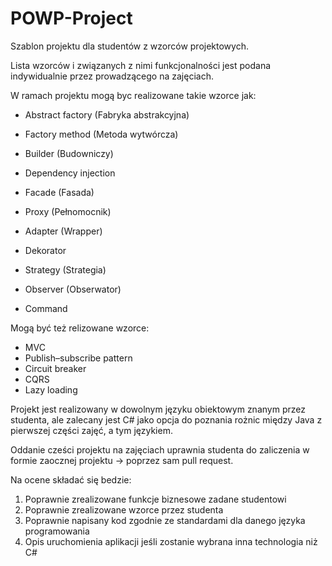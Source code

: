 # POWP-Project

Szablon projektu dla studentów z wzorców projektowych. 

Lista wzorców i związanych z nimi funkcjonalności jest podana indywidualnie przez prowadzącego na zajęciach.

W ramach projektu mogą byc realizowane takie wzorce jak:
* Abstract factory (Fabryka abstrakcyjna)
* Factory method (Metoda wytwórcza)
* Builder (Budowniczy)
* Dependency injection

* Facade (Fasada)
* Proxy (Pełnomocnik)
* Adapter (Wrapper)
* Dekorator

* Strategy (Strategia)
* Observer (Obserwator)
* Command

Mogą być też relizowane wzorce: 
* MVC
* Publish–subscribe pattern
* Circuit breaker
* CQRS
* Lazy loading

Projekt jest realizowany w dowolnym języku obiektowym znanym przez studenta, ale zalecany jest C# jako opcja do poznania rożnic między Java z pierwszej części zajęć, a tym językiem. 

Oddanie cześci projektu na zajęciach uprawnia studenta do zaliczenia w formie zaocznej projektu -> poprzez sam pull request.

Na ocene składać się bedzie:
1. Poprawnie zrealizowane funkcje biznesowe zadane studentowi
2. Poprawnie zrealizowane wzorce przez studenta
3. Poprawnie napisany kod zgodnie ze standardami dla danego języka programowania
4. Opis uruchomienia aplikacji jeśli zostanie wybrana inna technologia niż C#

